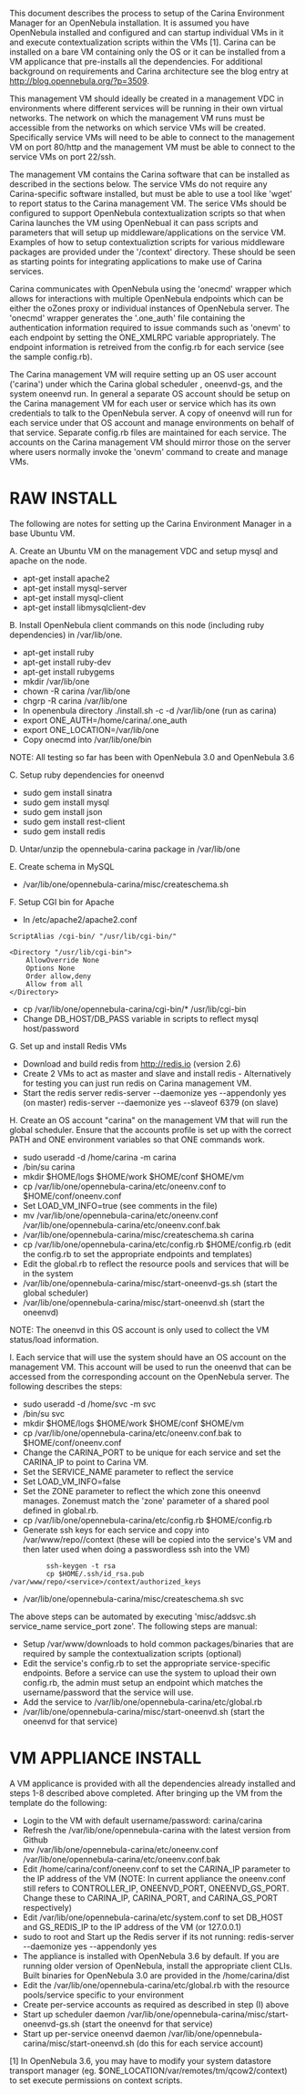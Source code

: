 
This document describes the process to setup of the Carina Environment 
Manager for an OpenNebula installation. It is assumed you have OpenNebula
installed and configured and can startup individual VMs in it and execute contextualization scripts within the VMs [1]. Carina can be installed
on a bare VM containing only the OS or it can be installed from a VM
applicance that pre-installs all the dependencies.  For additional background on
requirements and  Carina architecture see the blog entry at http://blog.opennebula.org/?p=3509.

This management VM should ideally be created in a management VDC in 
environments where different services will be running in their own virtual
networks.  The network on which the management VM runs must be accessible 
from the  networks on which service VMs will be created.  Specifically 
service VMs 
will need to be able to connect to the management VM on port 80/http and the 
management VM must be able to connect to the service VMs on port 22/ssh.

The management VM contains the Carina software that can be installed as described in the
sections below. The service VMs do not require any Carina-specific software installed, but
must be able to use a tool like 'wget' to report status to the Carina management VM.
The serice VMs should be configured to support OpenNebula contextualization scripts so 
that  when Carina launches the VM using OpenNebual it can pass scripts and parameters that
will setup up middleware/applications on the service VM. Examples of how to setup 
contextualiztion scripts for various middleware packages are provided under the '/context'
directory. These should be seen as starting points for integrating applications to make
use of Carina services.

Carina communicates with OpenNebula using the 'onecmd' wrapper which allows for interactions
with multiple OpenNebula endpoints which can be either the oZones proxy or individual
instances of OpenNebula server. The 'onecmd' wrapper generates the '.one_auth' file containing
the authentication information required to issue commands such as 'onevm' to each endpoint by setting the ONE_XMLRPC variable appropriately. 
The endpoint information is retreived from the config.rb for each service (see the sample config.rb). 

The Carina management VM will require setting up an OS user account ('carina') under which
the Carina global scheduler , oneenvd-gs,  and the system oneenvd run. In general a separate OS
account should be setup on the Carina management VM for each user or service which has its
own credentials to talk to the OpenNebula server. A copy of oneenvd will run for each service 
under that OS account and manage environments on behalf of that service. Separate config.rb files
are maintained for each service. The accounts on the Carina management VM should mirror
those on the server where users normally invoke the 'onevm' command to create and manage VMs.



RAW INSTALL
===========

The following are notes for setting up the Carina Environment Manager in a 
base Ubuntu VM. 

A. Create an Ubuntu VM on the management VDC and setup mysql and apache on 
   the node.

  * apt-get install apache2
  * apt-get install mysql-server
  * apt-get install mysql-client
  * apt-get install libmysqlclient-dev 

B. Install OpenNebula client commands on this node (including ruby dependencies) in /var/lib/one. 

   * apt-get install ruby
   * apt-get install ruby-dev
   * apt-get install rubygems
   * mkdir /var/lib/one
   * chown -R carina /var/lib/one
   * chgrp -R carina /var/lib/one
   * In openenbula directory ./install.sh -c -d /var/lib/one (run as carina)
   * export ONE_AUTH=/home/carina/.one_auth
   * export ONE_LOCATION=/var/lib/one
   * Copy onecmd into /var/lib/one/bin

NOTE: All testing so far has been with OpenNebula 3.0 and OpenNebula 3.6

C. Setup ruby dependencies for oneenvd

   * sudo gem install sinatra
   * sudo gem install mysql
   * sudo gem install json
   * sudo gem install rest-client
   * sudo gem install redis

D. Untar/unzip the opennebula-carina package in /var/lib/one

E. Create schema in MySQL

  * /var/lib/one/opennebula-carina/misc/createschema.sh 

F. Setup CGI bin for Apache

  * In /etc/apache2/apache2.conf

~~~
ScriptAlias /cgi-bin/ "/usr/lib/cgi-bin/"

<Directory "/usr/lib/cgi-bin">
    AllowOverride None
    Options None
    Order allow,deny
    Allow from all
</Directory>
~~~


   *  cp /var/lib/one/opennebula-carina/cgi-bin/* /usr/lib/cgi-bin
   *  Change DB_HOST/DB_PASS variable in scripts to reflect mysql host/password 


G. Set up and install Redis VMs

   * Download and build redis from http://redis.io (version 2.6)
   * Create 2 VMs to act as master and slave and install redis - Alternatively for testing you can just run redis on Carina management VM.
   * Start the redis server
         redis-server --daemonize yes --appendonly yes (on master)
         redis-server --daemonize yes --slaveof  <masterip> 6379 (on slave)

H. Create an OS account "carina"  on the management VM that will run the 
   global scheduler. Ensure that the accounts profile is set up with
   the correct PATH and ONE environment variables so that ONE commands work.

   * sudo useradd -d /home/carina -m carina
   * /bin/su carina
   * mkdir $HOME/logs $HOME/work $HOME/conf $HOME/vm
   * cp /var/lib/one/opennebula-carina/etc/oneenv.conf to $HOME/conf/oneenv.conf
   * Set LOAD_VM_INFO=true (see comments in the file)
   *  mv /var/lib/one/opennebula-carina/etc/oneenv.conf  /var/lib/one/opennebula-carina/etc/oneenv.conf.bak
   * /var/lib/one/opennebula-carina/misc/createschema.sh  carina
   * cp /var/lib/one/opennebula-carina/etc/config.rb $HOME/config.rb
    (edit the config.rb to set the appropriate endpoints and templates)
   * Edit the global.rb to reflect the resource pools and services that will be in the system
   * /var/lib/one/opennebula-carina/misc/start-oneenvd-gs.sh (start the global scheduler)
   * /var/lib/one/opennebula-carina/misc/start-oneenvd.sh (start the oneenvd)


NOTE: The oneenvd in this OS account is only used to collect the VM status/load
information.

I. Each service that will use the system should have an OS account on the
management VM. This account will be used to run the oneenvd that can be 
accessed from the corresponding account on the OpenNebula server. The following
describes the steps:

   * sudo useradd -d /home/svc -m svc
   * /bin/su svc
   * mkdir $HOME/logs $HOME/work $HOME/conf $HOME/vm
   * cp /var/lib/one/opennebula-carina/etc/oneenv.conf.bak to $HOME/conf/oneenv.conf
   * Change the CARINA_PORT to be unique for each service and set the CARINA_IP to point to Carina VM. 
   * Set the SERVICE_NAME parameter to reflect the service
   * Set LOAD_VM_INFO=false 
   * Set the ZONE parameter to reflect the which zone this oneenvd manages. Zonemust match the 'zone' parameter of a shared pool defined in global.rb.
   * cp /var/lib/one/opennebula-carina/etc/config.rb $HOME/config.rb
   *  Generate ssh keys for each service and copy into /var/www/repo/<service>/context (these will be copied into the service's VM and then later used when doing a passwordless ssh into the VM)

~~~
         ssh-keygen -t rsa
         cp $HOME/.ssh/id_rsa.pub /var/www/repo/<service>/context/authorized_keys
~~~

   *  /var/lib/one/opennebula-carina/misc/createschema.sh svc

The above steps can be automated by executing 'misc/addsvc.sh service_name service_port zone'. The following steps are manual:

   * Setup /var/www/downloads to hold common packages/binaries that are required by sample the contextualization scripts (optional)
   * Edit the service's config.rb to set the appropriate service-specific endpoints. Before a service can use the system to upload their own config.rb, the admin must setup an endpoint which matches the username/password that the service will use. 
   * Add the service to /var/lib/one/opennebula-carina/etc/global.rb 
   * /var/lib/one/opennebula-carina/misc/start-oneenvd.sh (start the oneenvd for that service)

VM APPLIANCE INSTALL
====================

A VM applicance is provided with all the dependencies already installed and
steps 1-8 described above completed. After bringing up the VM from the 
template do the following:

* Login to the VM with default username/password: carina/carina
* Refresh the /var/lib/one/opennebula-carina with the latest version from
  Github
*  mv /var/lib/one/opennebula-carina/etc/oneenv.conf  /var/lib/one/opennebula-carina/etc/oneenv.conf.bak
* Edit /home/carina/conf/oneenv.conf to set the CARINA_IP parameter to 
  the IP address of the VM (NOTE: In current appliance the oneenv.conf still refers to CONTROLLER_IP, ONEENVD_PORT, ONEENVD_GS_PORT. Change these to CARINA_IP, CARINA_PORT, and CARINA_GS_PORT respectively)
* Edit /var/lib/one/opennebula-carina/etc/system.conf to set DB_HOST and 
  GS_REDIS_IP to the IP address of the VM (or 127.0.0.1)
* sudo to root and Start up the Redis server if its not running:
         redis-server --daemonize yes --appendonly yes 
* The appliance is installed with OpenNebula 3.6 by default. If you are
  running older version of OpenNebula, install the appropriate client CLIs.
  Built binaries for OpenNebula 3.0 are provided in the /home/carina/dist
* Edit the /var/lib/one/opennebula-carina/etc/global.rb with the resource 
  pools/service specific to your environment
* Create per-service accounts as required as described in step (I) above
* Start up scheduler daemon /var/lib/one/opennebula-carina/misc/start-oneenvd-gs.sh (start the oneenvd for that service)
* Start up per-service oneenvd daemon /var/lib/one/opennebula-carina/misc/start-oneenvd.sh (do this for each service account)


[1] In OpenNebula 3.6, you may have to modify your system datastore transport manager (eg. $ONE_LOCATION/var/remotes/tm/qcow2/context) to set execute permissions on context scripts.
